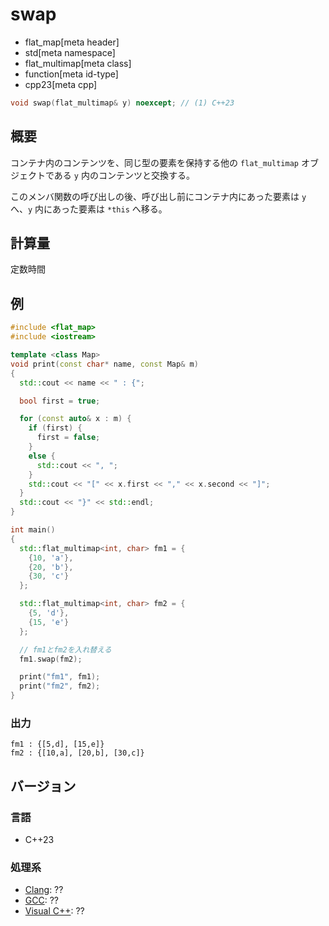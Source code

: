 # swap
* flat_map[meta header]
* std[meta namespace]
* flat_multimap[meta class]
* function[meta id-type]
* cpp23[meta cpp]

```cpp
void swap(flat_multimap& y) noexcept; // (1) C++23
```

## 概要
コンテナ内のコンテンツを、同じ型の要素を保持する他の `flat_multimap` オブジェクトである `y` 内のコンテンツと交換する。

このメンバ関数の呼び出しの後、呼び出し前にコンテナ内にあった要素は `y` へ、`y` 内にあった要素は `*this` へ移る。


## 計算量
定数時間


## 例
```cpp example
#include <flat_map>
#include <iostream>

template <class Map>
void print(const char* name, const Map& m)
{
  std::cout << name << " : {";

  bool first = true;

  for (const auto& x : m) {
    if (first) {
      first = false;
    }
    else {
      std::cout << ", ";
    }
    std::cout << "[" << x.first << "," << x.second << "]";
  }
  std::cout << "}" << std::endl;
}

int main()
{
  std::flat_multimap<int, char> fm1 = {
    {10, 'a'},
    {20, 'b'},
    {30, 'c'}
  };

  std::flat_multimap<int, char> fm2 = {
    {5, 'd'},
    {15, 'e'}
  };

  // fm1とfm2を入れ替える
  fm1.swap(fm2);

  print("fm1", fm1);
  print("fm2", fm2);
}
```

### 出力
```
fm1 : {[5,d], [15,e]}
fm2 : {[10,a], [20,b], [30,c]}
```

## バージョン
### 言語
- C++23

### 処理系
- [Clang](/implementation.md#clang): ??
- [GCC](/implementation.md#gcc): ??
- [Visual C++](/implementation.md#visual_cpp): ??

